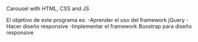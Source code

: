 Carousel with HTML, CSS and JS

El objetivo de este programa es:
	-Aprender el uso del framework jQuery 
	-Hacer diseño responsive 
	-Implementar el framework Boostrap para diseño responsive
